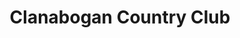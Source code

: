 ---
title: "Clanabogan Country Club"
address: "85a, Clanabogan Rd, Omagh, County Tyrone BT78 1SL"
tel: "028 8224 5409"
county: "Tyrone"
category: "Driving Ranges"
type: "Content"
lat: "54.563198"
lng: "-7.364638"
---